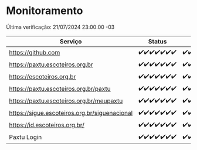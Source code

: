 # Monitoramento

Última verificação: 21/07/2024 23:00:00 -03

|Serviço|Status|Últimas 24h|
|---|---|---|
|https://github.com|<span title="2024-07-15: OK=23">✔️</span><span title="2024-07-16: OK=24">✔️</span><span title="2024-07-17: OK=24">✔️</span><span title="2024-07-18: OK=23">✔️</span><span title="2024-07-19: OK=23">✔️</span><span title="2024-07-20: OK=24">✔️</span><span title="2024-07-21: OK=1">✔️</span>|<span title="20/07/2024 23:01:00 -03 : 200">✔️</span><span title="21/07/2024 00:07:00 -03 : 200">✔️</span><span title="21/07/2024 01:08:00 -03 : 200">✔️</span><span title="21/07/2024 02:07:00 -03 : 200">✔️</span><span title="21/07/2024 03:09:00 -03 : 200">✔️</span><span title="21/07/2024 04:05:00 -03 : 200">✔️</span><span title="21/07/2024 05:08:00 -03 : 200">✔️</span><span title="21/07/2024 06:06:00 -03 : 200">✔️</span><span title="21/07/2024 07:06:00 -03 : 200">✔️</span><span title="21/07/2024 08:05:00 -03 : 200">✔️</span><span title="21/07/2024 09:12:00 -03 : 200">✔️</span><span title="21/07/2024 10:07:00 -03 : 200">✔️</span><span title="21/07/2024 11:06:00 -03 : 200">✔️</span><span title="21/07/2024 12:07:00 -03 : 200">✔️</span><span title="21/07/2024 13:09:00 -03 : 200">✔️</span><span title="21/07/2024 14:04:00 -03 : 200">✔️</span><span title="21/07/2024 15:08:00 -03 : 200">✔️</span><span title="21/07/2024 16:03:00 -03 : 200">✔️</span><span title="21/07/2024 17:08:00 -03 : 200">✔️</span><span title="21/07/2024 18:05:00 -03 : 200">✔️</span><span title="21/07/2024 19:06:00 -03 : 200">✔️</span><span title="21/07/2024 20:06:00 -03 : 200">✔️</span><span title="21/07/2024 21:36:00 -03 : 200">✔️</span><span title="21/07/2024 23:00:00 -03 : 200">✔️</span>|
|https://paxtu.escoteiros.org.br|<span title="2024-07-15: OK=23">✔️</span><span title="2024-07-16: OK=24">✔️</span><span title="2024-07-17: OK=24">✔️</span><span title="2024-07-18: OK=23">✔️</span><span title="2024-07-19: OK=23">✔️</span><span title="2024-07-20: OK=24">✔️</span><span title="2024-07-21: OK=1">✔️</span>|<span title="20/07/2024 23:01:00 -03 : 200">✔️</span><span title="21/07/2024 00:07:00 -03 : 200">✔️</span><span title="21/07/2024 01:08:00 -03 : 200">✔️</span><span title="21/07/2024 02:07:00 -03 : 200">✔️</span><span title="21/07/2024 03:09:00 -03 : 200">✔️</span><span title="21/07/2024 04:05:00 -03 : 200">✔️</span><span title="21/07/2024 05:08:00 -03 : 200">✔️</span><span title="21/07/2024 06:06:00 -03 : 200">✔️</span><span title="21/07/2024 07:06:00 -03 : 200">✔️</span><span title="21/07/2024 08:05:00 -03 : 200">✔️</span><span title="21/07/2024 09:12:00 -03 : 200">✔️</span><span title="21/07/2024 10:07:00 -03 : 200">✔️</span><span title="21/07/2024 11:06:00 -03 : 200">✔️</span><span title="21/07/2024 12:07:00 -03 : 200">✔️</span><span title="21/07/2024 13:09:00 -03 : 200">✔️</span><span title="21/07/2024 14:04:00 -03 : 200">✔️</span><span title="21/07/2024 15:08:00 -03 : 200">✔️</span><span title="21/07/2024 16:03:00 -03 : 200">✔️</span><span title="21/07/2024 17:08:00 -03 : 200">✔️</span><span title="21/07/2024 18:05:00 -03 : 200">✔️</span><span title="21/07/2024 19:06:00 -03 : 200">✔️</span><span title="21/07/2024 20:06:00 -03 : 200">✔️</span><span title="21/07/2024 21:36:00 -03 : 200">✔️</span><span title="21/07/2024 23:00:00 -03 : 200">✔️</span>|
|https://escoteiros.org.br|<span title="2024-07-15: OK=23">✔️</span><span title="2024-07-16: OK=24">✔️</span><span title="2024-07-17: OK=24">✔️</span><span title="2024-07-18: OK=23">✔️</span><span title="2024-07-19: OK=23">✔️</span><span title="2024-07-20: OK=24">✔️</span><span title="2024-07-21: OK=1">✔️</span>|<span title="20/07/2024 23:01:00 -03 : 200">✔️</span><span title="21/07/2024 00:07:00 -03 : 200">✔️</span><span title="21/07/2024 01:08:00 -03 : 200">✔️</span><span title="21/07/2024 02:07:00 -03 : 200">✔️</span><span title="21/07/2024 03:09:00 -03 : 200">✔️</span><span title="21/07/2024 04:05:00 -03 : 200">✔️</span><span title="21/07/2024 05:08:00 -03 : 200">✔️</span><span title="21/07/2024 06:06:00 -03 : 200">✔️</span><span title="21/07/2024 07:06:00 -03 : 200">✔️</span><span title="21/07/2024 08:05:00 -03 : 200">✔️</span><span title="21/07/2024 09:12:00 -03 : 200">✔️</span><span title="21/07/2024 10:07:00 -03 : 200">✔️</span><span title="21/07/2024 11:06:00 -03 : 200">✔️</span><span title="21/07/2024 12:07:00 -03 : 200">✔️</span><span title="21/07/2024 13:09:00 -03 : 200">✔️</span><span title="21/07/2024 14:04:00 -03 : 200">✔️</span><span title="21/07/2024 15:08:00 -03 : 200">✔️</span><span title="21/07/2024 16:03:00 -03 : 200">✔️</span><span title="21/07/2024 17:08:00 -03 : 200">✔️</span><span title="21/07/2024 18:05:00 -03 : 200">✔️</span><span title="21/07/2024 19:06:00 -03 : 200">✔️</span><span title="21/07/2024 20:06:00 -03 : 200">✔️</span><span title="21/07/2024 21:36:00 -03 : 200">✔️</span><span title="21/07/2024 23:00:00 -03 : 200">✔️</span>|
|https://paxtu.escoteiros.org.br/paxtu|<span title="2024-07-15: OK=23">✔️</span><span title="2024-07-16: OK=24">✔️</span><span title="2024-07-17: OK=24">✔️</span><span title="2024-07-18: OK=23">✔️</span><span title="2024-07-19: OK=23">✔️</span><span title="2024-07-20: OK=24">✔️</span><span title="2024-07-21: OK=1">✔️</span>|<span title="20/07/2024 23:01:00 -03 : 200">✔️</span><span title="21/07/2024 00:07:00 -03 : 200">✔️</span><span title="21/07/2024 01:08:00 -03 : 200">✔️</span><span title="21/07/2024 02:07:00 -03 : 200">✔️</span><span title="21/07/2024 03:09:00 -03 : 200">✔️</span><span title="21/07/2024 04:05:00 -03 : 200">✔️</span><span title="21/07/2024 05:08:00 -03 : 200">✔️</span><span title="21/07/2024 06:06:00 -03 : 200">✔️</span><span title="21/07/2024 07:06:00 -03 : 200">✔️</span><span title="21/07/2024 08:05:00 -03 : 200">✔️</span><span title="21/07/2024 09:12:00 -03 : 200">✔️</span><span title="21/07/2024 10:07:00 -03 : 200">✔️</span><span title="21/07/2024 11:06:00 -03 : 200">✔️</span><span title="21/07/2024 12:07:00 -03 : 200">✔️</span><span title="21/07/2024 13:09:00 -03 : 200">✔️</span><span title="21/07/2024 14:04:00 -03 : 200">✔️</span><span title="21/07/2024 15:08:00 -03 : 200">✔️</span><span title="21/07/2024 16:03:00 -03 : 200">✔️</span><span title="21/07/2024 17:08:00 -03 : 200">✔️</span><span title="21/07/2024 18:05:00 -03 : 200">✔️</span><span title="21/07/2024 19:06:00 -03 : 200">✔️</span><span title="21/07/2024 20:07:00 -03 : 200">✔️</span><span title="21/07/2024 21:36:00 -03 : 200">✔️</span><span title="21/07/2024 23:00:00 -03 : 200">✔️</span>|
|https://paxtu.escoteiros.org.br/meupaxtu|<span title="2024-07-15: OK=23">✔️</span><span title="2024-07-16: OK=24">✔️</span><span title="2024-07-17: OK=24">✔️</span><span title="2024-07-18: OK=23">✔️</span><span title="2024-07-19: OK=23">✔️</span><span title="2024-07-20: OK=24">✔️</span><span title="2024-07-21: OK=1">✔️</span>|<span title="20/07/2024 23:01:00 -03 : 200">✔️</span><span title="21/07/2024 00:07:00 -03 : 200">✔️</span><span title="21/07/2024 01:08:00 -03 : 200">✔️</span><span title="21/07/2024 02:07:00 -03 : 200">✔️</span><span title="21/07/2024 03:09:00 -03 : 200">✔️</span><span title="21/07/2024 04:05:00 -03 : 200">✔️</span><span title="21/07/2024 05:08:00 -03 : 200">✔️</span><span title="21/07/2024 06:06:00 -03 : 200">✔️</span><span title="21/07/2024 07:06:00 -03 : 200">✔️</span><span title="21/07/2024 08:05:00 -03 : 200">✔️</span><span title="21/07/2024 09:12:00 -03 : 200">✔️</span><span title="21/07/2024 10:07:00 -03 : 200">✔️</span><span title="21/07/2024 11:06:00 -03 : 200">✔️</span><span title="21/07/2024 12:07:00 -03 : 200">✔️</span><span title="21/07/2024 13:09:00 -03 : 200">✔️</span><span title="21/07/2024 14:04:00 -03 : 200">✔️</span><span title="21/07/2024 15:08:00 -03 : 200">✔️</span><span title="21/07/2024 16:03:00 -03 : 200">✔️</span><span title="21/07/2024 17:08:00 -03 : 200">✔️</span><span title="21/07/2024 18:05:00 -03 : 200">✔️</span><span title="21/07/2024 19:06:00 -03 : 200">✔️</span><span title="21/07/2024 20:07:00 -03 : 200">✔️</span><span title="21/07/2024 21:36:00 -03 : 200">✔️</span><span title="21/07/2024 23:00:00 -03 : 200">✔️</span>|
|https://sigue.escoteiros.org.br/siguenacional|<span title="2024-07-15: OK=23">✔️</span><span title="2024-07-16: OK=24">✔️</span><span title="2024-07-17: OK=24">✔️</span><span title="2024-07-18: OK=23">✔️</span><span title="2024-07-19: OK=23">✔️</span><span title="2024-07-20: OK=24">✔️</span><span title="2024-07-21: OK=1">✔️</span>|<span title="20/07/2024 23:01:00 -03 : 200">✔️</span><span title="21/07/2024 00:07:00 -03 : 200">✔️</span><span title="21/07/2024 01:08:00 -03 : 200">✔️</span><span title="21/07/2024 02:07:00 -03 : 200">✔️</span><span title="21/07/2024 03:09:00 -03 : 200">✔️</span><span title="21/07/2024 04:05:00 -03 : 200">✔️</span><span title="21/07/2024 05:08:00 -03 : 200">✔️</span><span title="21/07/2024 06:06:00 -03 : 200">✔️</span><span title="21/07/2024 07:06:00 -03 : 200">✔️</span><span title="21/07/2024 08:05:00 -03 : 200">✔️</span><span title="21/07/2024 09:12:00 -03 : 200">✔️</span><span title="21/07/2024 10:07:00 -03 : 200">✔️</span><span title="21/07/2024 11:06:00 -03 : 200">✔️</span><span title="21/07/2024 12:07:00 -03 : 200">✔️</span><span title="21/07/2024 13:09:00 -03 : 200">✔️</span><span title="21/07/2024 14:04:00 -03 : 200">✔️</span><span title="21/07/2024 15:08:00 -03 : 200">✔️</span><span title="21/07/2024 16:03:00 -03 : 200">✔️</span><span title="21/07/2024 17:08:00 -03 : 200">✔️</span><span title="21/07/2024 18:05:00 -03 : 200">✔️</span><span title="21/07/2024 19:06:00 -03 : 200">✔️</span><span title="21/07/2024 20:07:00 -03 : 200">✔️</span><span title="21/07/2024 21:36:00 -03 : 200">✔️</span><span title="21/07/2024 23:00:00 -03 : 200">✔️</span>|
|https://id.escoteiros.org.br/|<span title="2024-07-15: OK=23">✔️</span><span title="2024-07-16: OK=24">✔️</span><span title="2024-07-17: OK=24">✔️</span><span title="2024-07-18: OK=23">✔️</span><span title="2024-07-19: OK=23">✔️</span><span title="2024-07-20: OK=24">✔️</span><span title="2024-07-21: OK=1">✔️</span>|<span title="20/07/2024 23:01:00 -03 : 200">✔️</span><span title="21/07/2024 00:07:00 -03 : 200">✔️</span><span title="21/07/2024 01:08:00 -03 : 200">✔️</span><span title="21/07/2024 02:07:00 -03 : 200">✔️</span><span title="21/07/2024 03:09:00 -03 : 200">✔️</span><span title="21/07/2024 04:05:00 -03 : 200">✔️</span><span title="21/07/2024 05:08:00 -03 : 200">✔️</span><span title="21/07/2024 06:06:00 -03 : 200">✔️</span><span title="21/07/2024 07:06:00 -03 : 200">✔️</span><span title="21/07/2024 08:05:00 -03 : 200">✔️</span><span title="21/07/2024 09:12:00 -03 : 200">✔️</span><span title="21/07/2024 10:07:00 -03 : 200">✔️</span><span title="21/07/2024 11:06:00 -03 : 200">✔️</span><span title="21/07/2024 12:07:00 -03 : 200">✔️</span><span title="21/07/2024 13:09:00 -03 : 200">✔️</span><span title="21/07/2024 14:04:00 -03 : 200">✔️</span><span title="21/07/2024 15:08:00 -03 : 200">✔️</span><span title="21/07/2024 16:03:00 -03 : 200">✔️</span><span title="21/07/2024 17:08:00 -03 : 200">✔️</span><span title="21/07/2024 18:05:00 -03 : 200">✔️</span><span title="21/07/2024 19:06:00 -03 : 200">✔️</span><span title="21/07/2024 20:07:00 -03 : 200">✔️</span><span title="21/07/2024 21:36:00 -03 : 200">✔️</span><span title="21/07/2024 23:00:00 -03 : 200">✔️</span>|
|Paxtu Login|<span title="2024-07-15: OK=23">✔️</span><span title="2024-07-16: OK=24">✔️</span><span title="2024-07-17: OK=24">✔️</span><span title="2024-07-18: OK=23">✔️</span><span title="2024-07-19: OK=23">✔️</span><span title="2024-07-20: OK=24">✔️</span><span title="2024-07-21: OK=1">✔️</span>|<span title="20/07/2024 23:01:00 -03 : 200">✔️</span><span title="21/07/2024 00:07:00 -03 : 200">✔️</span><span title="21/07/2024 01:08:00 -03 : 200">✔️</span><span title="21/07/2024 02:07:00 -03 : 200">✔️</span><span title="21/07/2024 03:09:00 -03 : 200">✔️</span><span title="21/07/2024 04:05:00 -03 : 200">✔️</span><span title="21/07/2024 05:08:00 -03 : 200">✔️</span><span title="21/07/2024 06:06:00 -03 : 200">✔️</span><span title="21/07/2024 07:06:00 -03 : 200">✔️</span><span title="21/07/2024 08:05:00 -03 : 200">✔️</span><span title="21/07/2024 09:12:00 -03 : 200">✔️</span><span title="21/07/2024 10:07:00 -03 : 200">✔️</span><span title="21/07/2024 11:06:00 -03 : 200">✔️</span><span title="21/07/2024 12:07:00 -03 : 200">✔️</span><span title="21/07/2024 13:09:00 -03 : 200">✔️</span><span title="21/07/2024 14:04:00 -03 : 200">✔️</span><span title="21/07/2024 15:08:00 -03 : 200">✔️</span><span title="21/07/2024 16:03:00 -03 : 200">✔️</span><span title="21/07/2024 17:08:00 -03 : 200">✔️</span><span title="21/07/2024 18:05:00 -03 : 200">✔️</span><span title="21/07/2024 19:06:00 -03 : 200">✔️</span><span title="21/07/2024 20:07:00 -03 : 200">✔️</span><span title="21/07/2024 21:36:00 -03 : 200">✔️</span><span title="21/07/2024 23:00:00 -03 : 200">✔️</span>|
